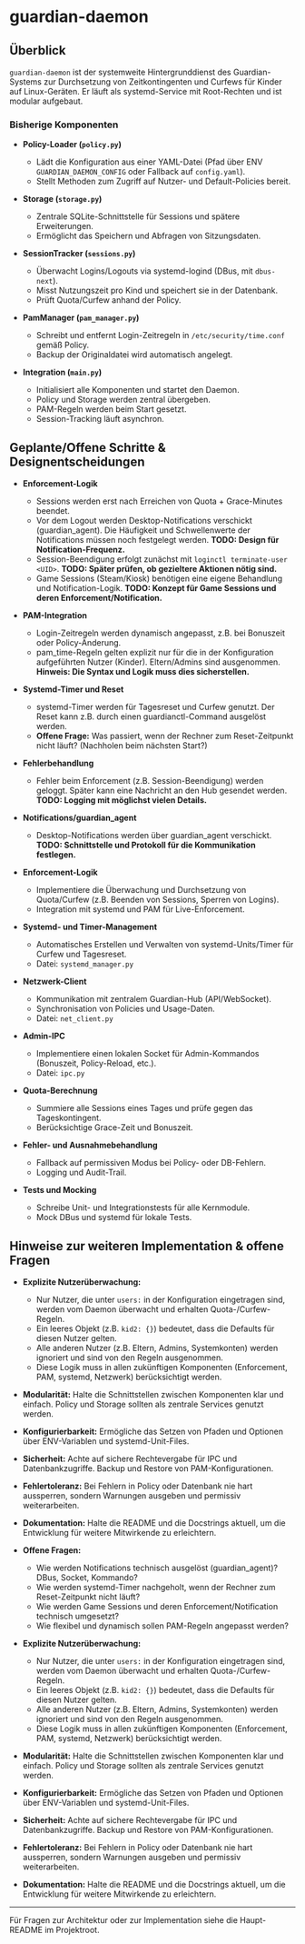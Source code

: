 # guardian-daemon

## Überblick

`guardian-daemon` ist der systemweite Hintergrunddienst des Guardian-Systems zur Durchsetzung von Zeitkontingenten und Curfews für Kinder auf Linux-Geräten. Er läuft als systemd-Service mit Root-Rechten und ist modular aufgebaut.

### Bisherige Komponenten

- **Policy-Loader (`policy.py`)**
  - Lädt die Konfiguration aus einer YAML-Datei (Pfad über ENV `GUARDIAN_DAEMON_CONFIG` oder Fallback auf `config.yaml`).
  - Stellt Methoden zum Zugriff auf Nutzer- und Default-Policies bereit.

- **Storage (`storage.py`)**
  - Zentrale SQLite-Schnittstelle für Sessions und spätere Erweiterungen.
  - Ermöglicht das Speichern und Abfragen von Sitzungsdaten.

- **SessionTracker (`sessions.py`)**
  - Überwacht Logins/Logouts via systemd-logind (DBus, mit `dbus-next`).
  - Misst Nutzungszeit pro Kind und speichert sie in der Datenbank.
  - Prüft Quota/Curfew anhand der Policy.

- **PamManager (`pam_manager.py`)**
  - Schreibt und entfernt Login-Zeitregeln in `/etc/security/time.conf` gemäß Policy.
  - Backup der Originaldatei wird automatisch angelegt.

- **Integration (`main.py`)**
  - Initialisiert alle Komponenten und startet den Daemon.
  - Policy und Storage werden zentral übergeben.
  - PAM-Regeln werden beim Start gesetzt.
  - Session-Tracking läuft asynchron.


## Geplante/Offene Schritte & Designentscheidungen

- **Enforcement-Logik**
  - Sessions werden erst nach Erreichen von Quota + Grace-Minutes beendet.
  - Vor dem Logout werden Desktop-Notifications verschickt (guardian_agent). Die Häufigkeit und Schwellenwerte der Notifications müssen noch festgelegt werden. **TODO: Design für Notification-Frequenz.**
  - Session-Beendigung erfolgt zunächst mit `loginctl terminate-user <UID>`. **TODO: Später prüfen, ob gezieltere Aktionen nötig sind.**
  - Game Sessions (Steam/Kiosk) benötigen eine eigene Behandlung und Notification-Logik. **TODO: Konzept für Game Sessions und deren Enforcement/Notification.**

- **PAM-Integration**
  - Login-Zeitregeln werden dynamisch angepasst, z.B. bei Bonuszeit oder Policy-Änderung.
  - pam_time-Regeln gelten explizit nur für die in der Konfiguration aufgeführten Nutzer (Kinder). Eltern/Admins sind ausgenommen. **Hinweis: Die Syntax und Logik muss dies sicherstellen.**

- **Systemd-Timer und Reset**
  - systemd-Timer werden für Tagesreset und Curfew genutzt. Der Reset kann z.B. durch einen guardianctl-Command ausgelöst werden.
  - **Offene Frage:** Was passiert, wenn der Rechner zum Reset-Zeitpunkt nicht läuft? (Nachholen beim nächsten Start?)

- **Fehlerbehandlung**
  - Fehler beim Enforcement (z.B. Session-Beendigung) werden geloggt. Später kann eine Nachricht an den Hub gesendet werden. **TODO: Logging mit möglichst vielen Details.**

- **Notifications/guardian_agent**
  - Desktop-Notifications werden über guardian_agent verschickt. **TODO: Schnittstelle und Protokoll für die Kommunikation festlegen.**


- **Enforcement-Logik**
  - Implementiere die Überwachung und Durchsetzung von Quota/Curfew (z.B. Beenden von Sessions, Sperren von Logins).
  - Integration mit systemd und PAM für Live-Enforcement.

- **Systemd- und Timer-Management**
  - Automatisches Erstellen und Verwalten von systemd-Units/Timer für Curfew und Tagesreset.
  - Datei: `systemd_manager.py`

- **Netzwerk-Client**
  - Kommunikation mit zentralem Guardian-Hub (API/WebSocket).
  - Synchronisation von Policies und Usage-Daten.
  - Datei: `net_client.py`

- **Admin-IPC**
  - Implementiere einen lokalen Socket für Admin-Kommandos (Bonuszeit, Policy-Reload, etc.).
  - Datei: `ipc.py`

- **Quota-Berechnung**
  - Summiere alle Sessions eines Tages und prüfe gegen das Tageskontingent.
  - Berücksichtige Grace-Zeit und Bonuszeit.

- **Fehler- und Ausnahmebehandlung**
  - Fallback auf permissiven Modus bei Policy- oder DB-Fehlern.
  - Logging und Audit-Trail.

- **Tests und Mocking**
  - Schreibe Unit- und Integrationstests für alle Kernmodule.
  - Mock DBus und systemd für lokale Tests.



## Hinweise zur weiteren Implementation & offene Fragen

- **Explizite Nutzerüberwachung:**
  - Nur Nutzer, die unter `users:` in der Konfiguration eingetragen sind, werden vom Daemon überwacht und erhalten Quota-/Curfew-Regeln.
  - Ein leeres Objekt (z.B. `kid2: {}`) bedeutet, dass die Defaults für diesen Nutzer gelten.
  - Alle anderen Nutzer (z.B. Eltern, Admins, Systemkonten) werden ignoriert und sind von den Regeln ausgenommen.
  - Diese Logik muss in allen zukünftigen Komponenten (Enforcement, PAM, systemd, Netzwerk) berücksichtigt werden.

- **Modularität:** Halte die Schnittstellen zwischen Komponenten klar und einfach. Policy und Storage sollten als zentrale Services genutzt werden.
- **Konfigurierbarkeit:** Ermögliche das Setzen von Pfaden und Optionen über ENV-Variablen und systemd-Unit-Files.
- **Sicherheit:** Achte auf sichere Rechtevergabe für IPC und Datenbankzugriffe. Backup und Restore von PAM-Konfigurationen.
- **Fehlertoleranz:** Bei Fehlern in Policy oder Datenbank nie hart aussperren, sondern Warnungen ausgeben und permissiv weiterarbeiten.
- **Dokumentation:** Halte die README und die Docstrings aktuell, um die Entwicklung für weitere Mitwirkende zu erleichtern.

- **Offene Fragen:**
  - Wie werden Notifications technisch ausgelöst (guardian_agent)? DBus, Socket, Kommando?
  - Wie werden systemd-Timer nachgeholt, wenn der Rechner zum Reset-Zeitpunkt nicht läuft?
  - Wie werden Game Sessions und deren Enforcement/Notification technisch umgesetzt?
  - Wie flexibel und dynamisch sollen PAM-Regeln angepasst werden?

- **Explizite Nutzerüberwachung:**
  - Nur Nutzer, die unter `users:` in der Konfiguration eingetragen sind, werden vom Daemon überwacht und erhalten Quota-/Curfew-Regeln.
  - Ein leeres Objekt (z.B. `kid2: {}`) bedeutet, dass die Defaults für diesen Nutzer gelten.
  - Alle anderen Nutzer (z.B. Eltern, Admins, Systemkonten) werden ignoriert und sind von den Regeln ausgenommen.
  - Diese Logik muss in allen zukünftigen Komponenten (Enforcement, PAM, systemd, Netzwerk) berücksichtigt werden.

- **Modularität:** Halte die Schnittstellen zwischen Komponenten klar und einfach. Policy und Storage sollten als zentrale Services genutzt werden.
- **Konfigurierbarkeit:** Ermögliche das Setzen von Pfaden und Optionen über ENV-Variablen und systemd-Unit-Files.
- **Sicherheit:** Achte auf sichere Rechtevergabe für IPC und Datenbankzugriffe. Backup und Restore von PAM-Konfigurationen.
- **Fehlertoleranz:** Bei Fehlern in Policy oder Datenbank nie hart aussperren, sondern Warnungen ausgeben und permissiv weiterarbeiten.
- **Dokumentation:** Halte die README und die Docstrings aktuell, um die Entwicklung für weitere Mitwirkende zu erleichtern.

---

Für Fragen zur Architektur oder zur Implementation siehe die Haupt-README im Projektroot.
